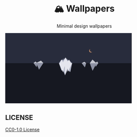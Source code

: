<h1 align="center">🏔 Wallpapers</h1>

<p align="center">Minimal design wallpapers</p>

<img src="iceberg-midnight.png" width="80%">

## LICENSE

<a href="LICENCE">CC0-1.0 License</a>
